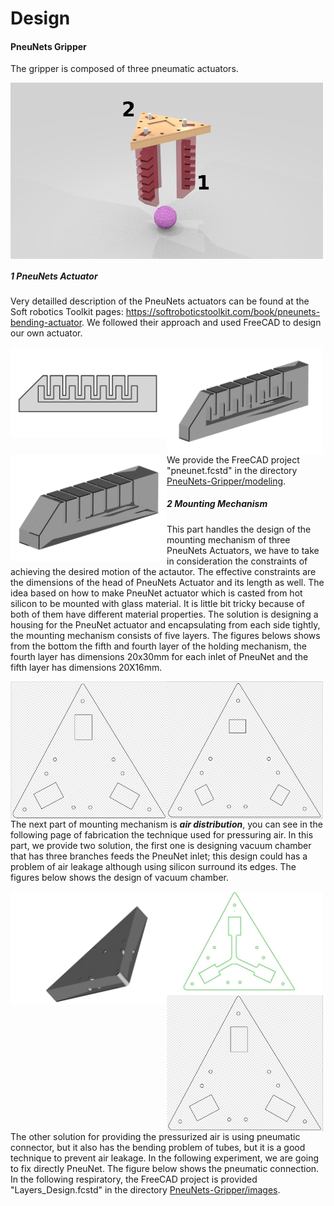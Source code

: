 Design
=======================

#### PneuNets Gripper

The gripper is composed of three pneumatic actuators. 

<img src="../images/mockup_numbers.png" align="middle" width="500"/>


##### 1 PneuNets Actuator

Very detailled description of the PneuNets actuators can be found at the Soft robotics Toolkit pages: https://softroboticstoolkit.com/book/pneunets-bending-actuator. We followed their approach and used FreeCAD to design our own actuator.

<img src="../images/design1.png" align="left" width="250"/>
<img src="../images/design3.png" align="left" width="250"/>
<img src="../images/design2.png" align="left" width="250"/>

<br/><br/><br/><br/><br/><br/><br/><br/>
We provide the FreeCAD project "pneunet.fcstd" in the directory [PneuNets-Gripper/modeling](https://github.com/SofaDefrost/Tutorials/tree/master/PneuNets-Gripper/modeling).

##### 2 Mounting Mechanism
This part handles the design of the mounting mechanism of three PneuNets Actuators, we have to take in consideration the constraints of achieving the desired motion of the actautor. The effective constraints are the dimensions of the head of PneuNets Actuator and its length as well. The idea based on how to make PneuNet actuator which is casted from hot silicon to be mounted with glass material. It is little bit tricky because of both of them have different material properties. The solution is designing a housing for the PneuNet actuator and encapsulating from each side tightly, the mounting mechanism consists of five layers.
The figures belows shows from the bottom the fifth and fourth layer of the holding mechanism, the fourth layer has dimensions 20x30mm for each inlet of PneuNet and the fifth layer has dimensions 20X16mm.

<img src="../images/fourthlayer.png" align="left" width="250"/>
<img src="../images/fifthlayer.png" align="left" width="250"/>

<br/><br/><br/><br/><br/><br/><br/><br/><br/><br/><br/><br/>

The next part of mounting mechanism is ***air distribution***, you can see in the following page of fabrication the technique used for pressuring air. In this part, we provide two solution, the first one is designing vacuum chamber that has three branches feeds the PneuNet inlet; this design could has a problem of air leakage although using silicon surround its edges. The figures below shows the design of vacuum chamber.

<img src="../images/firstlayer1.png" align="left" width="250"/>
<img src="../images/SecondLayer.png" align="left" width="250"/>
<img src="../images/thirdlayer.png" align="left" width="250"/>
<br/><br/><br/><br/><br/><br/><br/><br/><br/><br/><br/><br/>

The other solution for providing the pressurized air is using pneumatic connector, but it also has the bending problem of tubes, but it is a good technique to prevent air leakage. In the following experiment, we are going to fix directly PneuNet. The figure below shows the pneumatic connection. In the following respiratory,  the FreeCAD project is provided "Layers_Design.fcstd" in the directory [PneuNets-Gripper/images](https://github.com/SofaDefrost/Tutorials/tree/master/PneuNets-Gripper/images).








